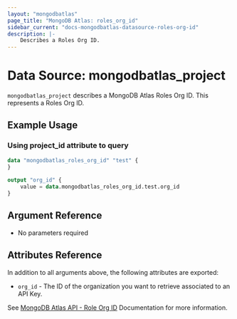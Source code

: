 ```yaml
---
layout: "mongodbatlas"
page_title: "MongoDB Atlas: roles_org_id"
sidebar_current: "docs-mongodbatlas-datasource-roles-org-id"
description: |-
    Describes a Roles Org ID.
---
```


# Data Source: mongodbatlas_project

`mongodbatlas_project` describes a MongoDB Atlas Roles Org ID. This represents a Roles Org ID.

## Example Usage

### Using project_id attribute to query
```terraform
data "mongodbatlas_roles_org_id" "test" {
}
	
output "org_id" {
	value = data.mongodbatlas_roles_org_id.test.org_id
}
```

## Argument Reference

* No parameters required

## Attributes Reference

In addition to all arguments above, the following attributes are exported:

* `org_id` - The ID of the organization you want to retrieve associated to an API Key.
  
See [MongoDB Atlas API - Role Org ID](https://www.mongodb.com/docs/atlas/reference/api-resources-spec/#tag/Root/operation/getSystemStatus) Documentation for more information.
